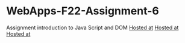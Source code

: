 # WebApps-F22-Assignment-6
Assignment introduction to Java Script and DOM
[Hosted at](https://44-563-web-apps-f22.github.io/44563-webapps-assignment-6-balaharinadh/musician.html)
[Hosted at](https://44-563-web-apps-f22.github.io/44563-webapps-assignment-6-balaharinadh/discount.html)
[Hosted at](https://44-563-web-apps-f22.github.io/44563-webapps-assignment-6-balaharinadh/vacation.html)
